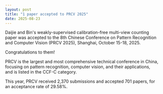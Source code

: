 ```yaml
---
layout: post
title: "1 paper accepted to PRCV 2025"
date: 2025-08-23
---
```


Daijie and Bin's weakly-supervised calibration-free multi-view counting paper was accepted to the 8th Chinese Conference on Pattern Recognition and Computer Vision (PRCV 2025), Shanghai, October 15-18, 2025.

Congratulations to them!

PRCV is the largest and most comprehensive technical conference in China, focusing on pattern recognition, computer vision, and their applications, and is listed in the CCF-C category.

This year, PRCV received 2,370 submissions and accepted 701 papers, for an acceptance rate of 29.58%.
